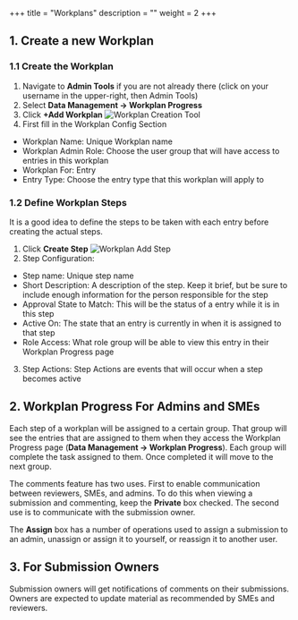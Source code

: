 +++
title = "Workplans"
description = ""
weight = 2
+++
 

## 1. Create a new Workplan

### 1.1 Create the Workplan

1. Navigate to __Admin Tools__ if you are not already there (click on your username in the upper-right, then Admin Tools)
2. Select __Data Management &rarr; Workplan Progress__
3. Click __+Add Workplan__ ![Workplan Creation Tool](/images/AppAdmin/AddWorkplan.JPG)
4. First fill in the Workplan Config Section
  * Workplan Name: Unique Workplan name
  * Workplan Admin Role: Choose the user group that will have access to entries in this workplan
  * Workplan For: Entry
  * Entry Type: Choose the entry type that this workplan will apply to


### 1.2  Define Workplan Steps

It is a good idea to define the steps to be taken with each entry before creating the actual steps.

1. Click __Create Step__ ![Workplan Add Step](/images/AppAdmin/WorkplanCreateStep.JPG)
2. Step Configuration:

  * Step name: Unique step name
  * Short Description: A description of the step. Keep it brief, but be sure to include enough information for the person responsible for the step
  * Approval State to Match: This will be the status of a entry while it is in this step
  * Active On: The state that an entry is currently in when it is assigned to that step
  * Role Access: What role group will be able to view this entry in their Workplan Progress page

3. Step Actions: Step Actions are events that will occur when a step becomes active

## 2. Workplan Progress For Admins and SMEs

Each step of a workplan will be assigned to a certain group. That group will see the entries that are assigned to them when they access the Workplan Progress page (__Data Management &rarr; Workplan Progress__). Each group will complete the task assigned to them. Once completed it will move to the next group.

The comments feature has two uses. First to enable communication between reviewers, SMEs, and admins. To do this when viewing a submission and commenting, keep the __Private__ box checked. The second use is to communicate with the submission owner.

The __Assign__ box has a number of operations used to assign a submission to an admin, unassign or assign it to yourself, or reassign it to another user.

## 3. For Submission Owners

Submission owners will get notifications of comments on their submissions. Owners are expected to update material as recommended by SMEs and reviewers.
